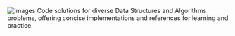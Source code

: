 ![images](https://github.com/hrishithub/data-structures-and-algorithms/assets/117283652/abf55e2e-b65d-4f8e-aafe-d1102937b785)
Code solutions for diverse Data Structures and Algorithms problems, offering concise implementations and references for learning and practice.
